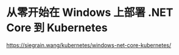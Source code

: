 # 从零开始在 Windows 上部署 .NET Core 到 Kubernetes
https://siegrain.wang/kubernetes/windows-net-core-kubernetes/